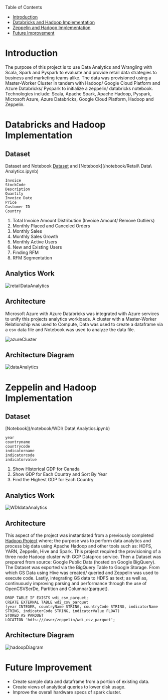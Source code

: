 Table of Contents

* [Introduction](#introduction)
* [Databricks and Hadoop Implementation](#databricks-and-hadoop-implementation)
* [Zeppelin and Hadoop Implementation](#zeppelin-and-hadoop-implementation)
* [Future Improvement](#future-improvement)


# Introduction
The purpose of this project is to use Data Analytics and Wrangling with Scala, Spark and Pyspark to evaluate and provide retail data strategies to business and marketing teams alike. The data was provisioned using a Master-Worker Cluster in tandem with Hadoop/ Google Cloud Platform and Azure Databricks/ Pyspark to initialize a zeppelin/ databricks notebook. Technologies include: Scala, Apache Spark, Apache Hadoop, Pyspark, Microsoft Azure, Azure Databricks, Google Cloud Platform, Hadoop and Zeppelin.


# Databricks and Hadoop Implementation


## Dataset

Dataset and Notebook
[Dataset](/data/online_retail_II.csv) and [Notebook](/notebook/Retail\ Data\ Analytics.ipynb)

```
Invoice
StockCode
Description
Quantity
Invoice Date
Price
Customer ID
Country
```
1. Total Invoice Amount Distribution (Invoice Amount/ Remove Outliers)
2. Monthly Placed and Canceled Orders
3. Monthly Sales
4. Monthly Sales Growth
5. Monthly Active Users
6. New and Existing Users
7. Finding RFM
8. RFM Segmentation



## Analytics Work
![retailDataAnalytics](assets/Retail_Data_Analytics_ScreenCapture.png)


## Architecture

Microsoft Azure with Azure Databricks was integrated with Azure services to unify this projects analytics workloads. A cluster with a Master-Worker Relationship was used to Compute, Data was used to create a dataframe via a csv data file and Notebook was used to analyze the data file.

![azureCluster](assets/azureCluster.png)

## Architecture Diagram
![dataAnalytics](assets/dataAnalytics.png)


# Zeppelin and Hadoop Implementation


## Dataset

[Notebook](/notebook/WDI\ Data\ Analytics.ipynb)


```
year			
countryname		
countrycode		
indicatorname		
indicatorcode		
indicatorvalue		
```
1. Show Historical GDP for Canada
2. Show GDP for Each Country and Sort By Year
3. Find the Highest GDP for Each Country


## Analytics Work
![WDIdataAnalytics](assets/WDI_Data_Analytics.png)


## Architecture
This aspect of the project was instantiated from a previously completed [Hadoop Project](../hadoop) where; the purpose was to perform data analytics and process big data using Apache Hadoop and other tools such as: HDFS, YARN, Zeppelin, Hive and Spark. This project required the provisioning of a three node Hadoop cluster with GCP Dataproc service. Then a Dataset was prepared from source: Google Public Data (hosted on Google BigQuery). The Dataset was exported via the BigQuery Table to Google Storage. From which GS Data using Hive was created/ queried and Zeppelin was used to execute code. Lastly, integrating GS data to HDFS as text; as well as, continuously improving parsing and performance through the use of OpenCSVSerDe, Partition and Columnar(parquet).

```
DROP TABLE IF EXISTS wdi_csv_parquet;
CREATE EXTERNAL TABLE wdi_csv_parquet
(year INTEGER, countryName STRING, countryCode STRING, indicatorName STRING, indicatorCode STRING, indicatorValue FLOAT)
STORED AS PARQUET
LOCATION 'hdfs:///user/zeppelin/wdi_csv_parquet';
```

## Architecture Diagram
![hadoopDiagram](assets/hadoopDiagram.png)


# Future Improvement
- Create sample data and dataframe from a portion of existing data.
- Create views of analytical queries to lower disk usage.
- Improve the overall hardware specs of spark cluster.
